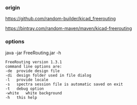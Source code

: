 
### origin

https://github.com/random-builder/kicad_freerouting

https://bintray.com/random-maven/maven/kicad-freerouting

### options

java -jar FreeRouting.jar -h

```
FreeRouting version 1.3.1
command line options are:
-de  provide design file
-di  design folder used in file dialog
-l   provide locale
-s   spectra session file is automatic saved on exit
-t   debug option
-white   white background
-h   this help
```
